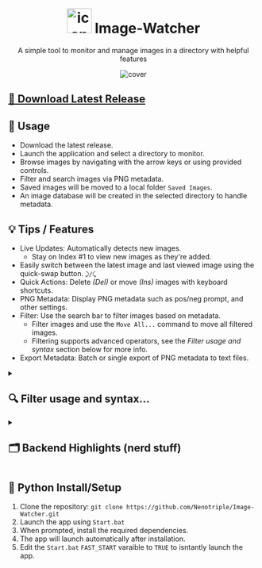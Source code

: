 <h1 align="center"><img src="https://github.com/user-attachments/assets/509b56a3-b95f-4d2d-931f-b40edf8c2ce2" alt="icon" width="50"> Image-Watcher</h1>
<p align="center">A simple tool to monitor and manage images in a directory with helpful features</p>
<p align="center"><img src="https://github.com/user-attachments/assets/f47f6670-9698-4635-b855-c89a0f6482b7" alt="cover"></p>


## [💾 Download Latest Release](https://github.com/Nenotriple/Image-Watcher/releases/tag/v1.0)


## 📝 Usage
- Download the latest release.
- Launch the application and select a directory to monitor.
- Browse images by navigating with the arrow keys or using provided controls.
- Filter and search images via PNG metadata.
- Saved images will be moved to a local folder `Saved Images`.
- An image database will be created in the selected directory to handle metadata.


## 💡 Tips / Features
- Live Updates: Automatically detects new images.
  - Stay on Index #1 to view new images as they're added.
- Easily switch between the latest image and last viewed image using the quick-swap button. `⤸/⤹`
- Quick Actions: Delete *(Del)* or move *(Ins)* images with keyboard shortcuts.
- PNG Metadata: Display PNG metadata such as pos/neg prompt, and other settings.
- Filter: Use the search bar to filter images based on metadata.
  - Filter images and use the `Move All...` command to move all filtered images.
  - Filtering supports advanced operators, see the *Filter usage and syntax* section below for more info.
- Export Metadata: Batch or single export of PNG metadata to text files.


<details>
<summary><h2>🔍 Filter usage and syntax...</h2></summary>

### Usage:
- Use the 'Search' menu and select a filter type(s).
- Enter keywords based on the selected type(s).
- Press 'Enter' to apply the filter.
- Use the 'Clear' button to reset filters.
- Use the 'Refresh' button to update the database.
- Live Mode is disabled when filters are active.

### Operators:
Quick explanation: `AND` is `space`, `OR` is `~`, `NOT` is `-`, use quotes for exact phrases.

- Spaces are treated as **AND** operators.
- Prefix with `-` to exclude that term **NOT**: `sunset -beach`
  - Match with *"sunset"* but **NOT** *"beach"*
- Use `~` to match either term **OR**: `mountain ~ lake`
  - Show either *"mountain"* **OR** *"lake"*.
- Use quotes to match exact phrases: `"mountain lake"`
  - Match *"mountain lake"* as a single term.
- Use a Mix of **AND**, **OR**, **NOT**, and Parentheses:
  - `"mountain ~ lake" sunset -beach`
    - Show *"mountain"* **OR** *"lake"* at sunset but **NOT** *"beach"*.
  - `-"mountain ~ lake" sunset beach`
    - **NOT** images of *"mountain"* **OR** *"lake"* at sunset **AND** beach.

</details>


<details>
<summary><h2>🗂️ Backend Highlights (nerd stuff)</h2></summary>

- `scalable_image_label.py`: An easy to use and modular Tkinter widget that handles the scaling and dispaly of images in a GUI.
- `image_database_manager.py`: This module manages a database of image metadata, extracting information like file size, dimensions, and PNG-specific metadata (prompts, settings). It scans a directory, updates the database (JSON) with new or modified images, and cleans up entries for removed files, enabling efficient searching and filtering of images based on their metadata.

</details>


## 🔧 Python Install/Setup
1. Clone the repository: `git clone https://github.com/Nenotriple/Image-Watcher.git`
2. Launch the app using `Start.bat`
3. When prompted, install the required dependencies.
4. The app will launch automatically after installation.
5. Edit the `Start.bat` `FAST_START` varaible to `TRUE` to isntantly launch the app.

